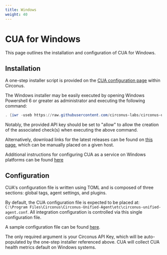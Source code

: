 ```yaml
---
title: Windows
weight: 40
---
```


# CUA for Windows

This page outlines the installation and configuration of CUA for Windows.

## Installation

A one-step installer script is provided on the [CUA configuration page](https://login.circonus.com/?whereTo=%2Fagents%3Ftype%3Dhttptrap%3Acua%23documentation_panel) within Circonus.

The Windows installer may be easily executed by opening Windows Powershell 6 or greater as administrator and executing the following command:

```powershell
. {iwr -useb https://raw.githubusercontent.com/circonus-labs/circonus-unified-agent/master/install/install_windows.ps1 } | iex; install -key <circonus api key>
```

Notably, the provided API key should be set to "allow" to allow the creation of the associated check(s) when executing the above command.

Alternatively, download links for the latest releases can be found on [this page](https://github.com/circonus-labs/circonus-unified-agent/releases/latest), which can be manually placed on a given host.

Additional instructions for configuring CUA as a service on Windows platforms can be found [here](https://github.com/circonus-labs/circonus-unified-agent/blob/master/docs/WINDOWS_SERVICE.md)

## Configuration

CUA's configuration file is written using TOML and is composed of three sections: global tags, agent settings, and plugins.

By default, the CUA configuration file is expected to be placed at: `C:\Program Files\Circonus\Circonus-Unified-Agent\etc\circonus-unified-agent.conf`. All integration configuration is controlled via this single configuration file.

A sample configuration file can be found [here](https://github.com/circonus-labs/circonus-unified-agent/blob/master/etc/example-circonus-unified-agent_windows.conf).

The only required argument is your Circonus API Key, which will be auto-populated by the one-step installer referenced above. CUA will collect CUA health metrics default on Windows systems.

